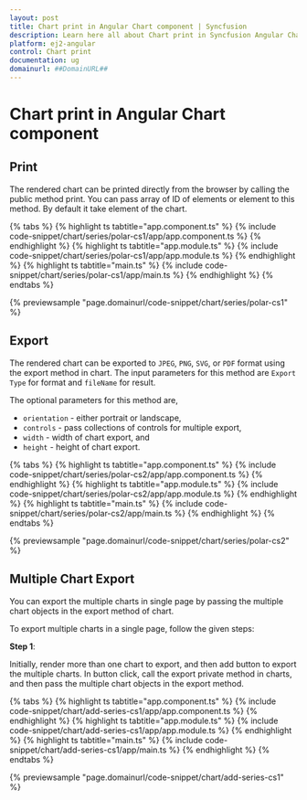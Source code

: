 ```yaml
---
layout: post
title: Chart print in Angular Chart component | Syncfusion
description: Learn here all about Chart print in Syncfusion Angular Chart component of Syncfusion Essential JS 2 and more.
platform: ej2-angular
control: Chart print 
documentation: ug
domainurl: ##DomainURL##
---
```


# Chart print in Angular Chart component

## Print

The rendered chart can be printed directly from the browser by calling the public method print.
You can pass array of ID of elements or element to this method. By default it take element of the chart.

{% tabs %}
{% highlight ts tabtitle="app.component.ts" %}
{% include code-snippet/chart/series/polar-cs1/app/app.component.ts %}
{% endhighlight %}
{% highlight ts tabtitle="app.module.ts" %}
{% include code-snippet/chart/series/polar-cs1/app/app.module.ts %}
{% endhighlight %}
{% highlight ts tabtitle="main.ts" %}
{% include code-snippet/chart/series/polar-cs1/app/main.ts %}
{% endhighlight %}
{% endtabs %}
  
{% previewsample "page.domainurl/code-snippet/chart/series/polar-cs1" %}

## Export

The rendered chart can be exported to `JPEG`, `PNG`, `SVG`, or `PDF` format using the export method in chart. The input parameters for this method are `Export Type` for format and `fileName` for result.

The optional parameters for this method are,
* `orientation` - either portrait or landscape,
* `controls` - pass collections of controls for multiple export,
* `width` - width of chart export, and
* `height` - height of chart export.

{% tabs %}
{% highlight ts tabtitle="app.component.ts" %}
{% include code-snippet/chart/series/polar-cs2/app/app.component.ts %}
{% endhighlight %}
{% highlight ts tabtitle="app.module.ts" %}
{% include code-snippet/chart/series/polar-cs2/app/app.module.ts %}
{% endhighlight %}
{% highlight ts tabtitle="main.ts" %}
{% include code-snippet/chart/series/polar-cs2/app/main.ts %}
{% endhighlight %}
{% endtabs %}
  
{% previewsample "page.domainurl/code-snippet/chart/series/polar-cs2" %}

## Multiple Chart Export

You can export the multiple charts in single page by passing the multiple chart objects in the export
method of chart.

To export multiple charts in a single page, follow the given steps:

**Step 1**:

Initially, render more than one chart to export, and then add button to export the multiple charts. In
button click, call the export private method in charts, and then pass the multiple chart objects in the
export method.

{% tabs %}
{% highlight ts tabtitle="app.component.ts" %}
{% include code-snippet/chart/add-series-cs1/app/app.component.ts %}
{% endhighlight %}
{% highlight ts tabtitle="app.module.ts" %}
{% include code-snippet/chart/add-series-cs1/app/app.module.ts %}
{% endhighlight %}
{% highlight ts tabtitle="main.ts" %}
{% include code-snippet/chart/add-series-cs1/app/main.ts %}
{% endhighlight %}
{% endtabs %}
  
{% previewsample "page.domainurl/code-snippet/chart/add-series-cs1" %}